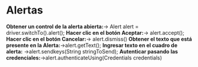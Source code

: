 Alertas
========================
**Obtener un control de la alerta abierta:**-> Alert alert = driver.switchTo().alert();
**Hacer clic en el botón Aceptar:**-> alert.accept();
**Hacer clic en el botón Cancelar:**-> alert.dismiss()
**Obtener el texto que está presente en la Alerta:**->alert.getText();
**Ingresar texto en el cuadro de alerta:** ->alert.sendkeys(String stringToSend);
**Autenticar pasando las credenciales:**->alert.authenticateUsing(Credentials credentials)
